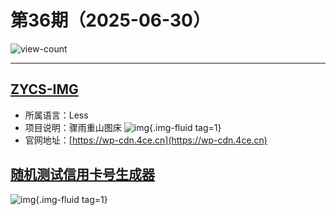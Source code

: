 # 第36期（2025-06-30）

![view-count](https://count.getloli.com/@xiaoxuan6-weekly-20250630)

---
## [ZYCS-IMG](https://github.com/uxiaohan/ZYCS-IMG)
- 所属语言：Less
- 项目说明：骤雨重山图床
![img](https://mirror.ghproxy.com/https://raw.githubusercontent.com/xiaoxuan6/weekly/main/docs/static/images/2025-06-30/1751243549.png){.img-fluid tag=1}
- 官网地址：[https://wp-cdn.4ce.cn](https://wp-cdn.4ce.cn)

## [随机测试信用卡号生成器](https://namso-gen.com/?tab=advance&network=random)
![img](https://mirror.ghproxy.com/https://raw.githubusercontent.com/xiaoxuan6/weekly/main/docs/static/images/2025-06-30/1751244549.png){.img-fluid tag=1}
